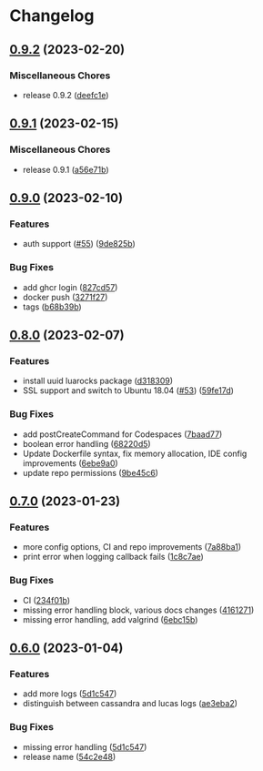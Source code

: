 # Changelog

## [0.9.2](https://github.com/lotusflare/lucas/compare/v0.9.1...v0.9.2) (2023-02-20)


### Miscellaneous Chores

* release 0.9.2 ([deefc1e](https://github.com/lotusflare/lucas/commit/deefc1efa6ff53de9c8c6be0e5a6e38837764dbe))

## [0.9.1](https://github.com/lotusflare/lucas/compare/v0.9.0...v0.9.1) (2023-02-15)


### Miscellaneous Chores

* release 0.9.1 ([a56e71b](https://github.com/lotusflare/lucas/commit/a56e71b38bb1ff5777f79dd7a796c6a4d1146e50))

## [0.9.0](https://github.com/lotusflare/lucas/compare/v0.8.0...v0.9.0) (2023-02-10)


### Features

* auth support ([#55](https://github.com/lotusflare/lucas/issues/55)) ([9de825b](https://github.com/lotusflare/lucas/commit/9de825b87d4e630a211e52e479daf153d972b1a9))


### Bug Fixes

* add ghcr login ([827cd57](https://github.com/lotusflare/lucas/commit/827cd57c599fba2677099cb29f2582d10488495e))
* docker push ([3271f27](https://github.com/lotusflare/lucas/commit/3271f2721ab07ae2907f4ea9eb5a233f0259373f))
* tags ([b68b39b](https://github.com/lotusflare/lucas/commit/b68b39bffa6a73165c3399fdb60ac72e0aba24dd))

## [0.8.0](https://github.com/lotusflare/lucas/compare/v0.7.0...v0.8.0) (2023-02-07)


### Features

* install uuid luarocks package ([d318309](https://github.com/lotusflare/lucas/commit/d3183092a0dc462dfe65510e31f4b313865ee7a3))
* SSL support and switch to Ubuntu 18.04 ([#53](https://github.com/lotusflare/lucas/issues/53)) ([59fe17d](https://github.com/lotusflare/lucas/commit/59fe17d20bf97165b655ade6ad7e72e86194a14b))


### Bug Fixes

* add postCreateCommand for Codespaces ([7baad77](https://github.com/lotusflare/lucas/commit/7baad7733c85dd463688e32336f7a915bd3a2261))
* boolean error handling ([68220d5](https://github.com/lotusflare/lucas/commit/68220d5db2388bf96747a126d00dc73c340e25b0))
* Update Dockerfile syntax, fix memory allocation, IDE config improvements ([6ebe9a0](https://github.com/lotusflare/lucas/commit/6ebe9a0188d0b2bc8efeb431449d99ce473f0cbd))
* update repo permissions ([9be45c6](https://github.com/lotusflare/lucas/commit/9be45c6a65f718f246a4c36beb9da7dd1c63d83c))

## [0.7.0](https://github.com/lotusflare/lucas/compare/v0.6.0...v0.7.0) (2023-01-23)


### Features

* more config options, CI and repo improvements ([7a88ba1](https://github.com/lotusflare/lucas/commit/7a88ba1b8a20233a1d18c76df16d18c688171c0d))
* print error when logging callback fails ([1c8c7ae](https://github.com/lotusflare/lucas/commit/1c8c7ae9b64f7fd55ae6ca3f3c4ee19c584c49dc))


### Bug Fixes

* CI ([234f01b](https://github.com/lotusflare/lucas/commit/234f01b80db826f4041582981623f14fbe3f570f))
* missing error handling block, various docs changes ([4161271](https://github.com/lotusflare/lucas/commit/4161271600c00d7434b92d0edbfb3c2f76fd81af))
* missing error handling, add valgrind ([6ebc15b](https://github.com/lotusflare/lucas/commit/6ebc15b113a14d48ad88ecb0e4526ef10279d0b1))

## [0.6.0](https://github.com/lotusflare/lucas/compare/v0.5.1...v0.6.0) (2023-01-04)


### Features

* add more logs ([5d1c547](https://github.com/lotusflare/lucas/commit/5d1c5477b381901ad7e3d0b47d5cba96218ddc6d))
* distinguish between cassandra and lucas logs ([ae3eba2](https://github.com/lotusflare/lucas/commit/ae3eba283a8a49cb409c0ca7523f7fb51874b18e))


### Bug Fixes

* missing error handling ([5d1c547](https://github.com/lotusflare/lucas/commit/5d1c5477b381901ad7e3d0b47d5cba96218ddc6d))
* release name ([54c2e48](https://github.com/lotusflare/lucas/commit/54c2e485291728d32920d1b88753d98ea7f2ac59))
